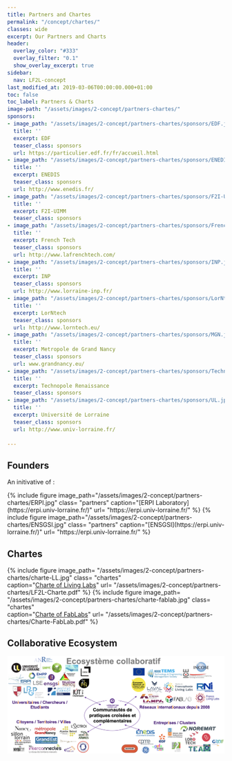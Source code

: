 ```yaml
---
title: Partners and Chartes
permalink: "/concept/chartes/"
classes: wide
excerpt: Our Partners and Charts
header:
  overlay_color: "#333"
  overlay_filter: "0.1"
  show_overlay_excerpt: true
sidebar:
  nav: LF2L-concept
last_modified_at: 2019-03-06T00:00:00.000+01:00
toc: false
toc_label: Partners & Charts
image-path: "/assets/images/2-concept/partners-chartes/"
sponsors:
- image_path: "/assets/images/2-concept/partners-chartes/sponsors/EDF.jpg"
  title: ''
  excerpt: EDF
  teaser_class: sponsors
  url: https://particulier.edf.fr/fr/accueil.html
- image_path: "/assets/images/2-concept/partners-chartes/sponsors/ENEDIS.jpg"
  title: ''
  excerpt: ENEDIS
  teaser_class: sponsors
  url: http://www.enedis.fr/
- image_path: "/assets/images/2-concept/partners-chartes/sponsors/F2I-UIMM.jpg"
  title: ''
  excerpt: F2I-UIMM
  teaser_class: sponsors
- image_path: "/assets/images/2-concept/partners-chartes/sponsors/French-Tech.jpg"
  title: ''
  excerpt: French Tech
  teaser_class: sponsors
  url: http://www.lafrenchtech.com/
- image_path: "/assets/images/2-concept/partners-chartes/sponsors/INP.jpg"
  title: ''
  excerpt: INP
  teaser_class: sponsors
  url: http://www.lorraine-inp.fr/
- image_path: "/assets/images/2-concept/partners-chartes/sponsors/LorNtech.jpg"
  title: ''
  excerpt: LorNtech
  teaser_class: sponsors
  url: http://www.lorntech.eu/
- image_path: "/assets/images/2-concept/partners-chartes/sponsors/MGN.jpg"
  title: ''
  excerpt: Metropole de Grand Nancy
  teaser_class: sponsors
  url: www.grandnancy.eu/
- image_path: "/assets/images/2-concept/partners-chartes/sponsors/Technopole-Renaissance.jpg"
  title: ''
  excerpt: Technopole Renaissance
  teaser_class: sponsors
- image_path: "/assets/images/2-concept/partners-chartes/sponsors/UL.jpg"
  title: ''
  excerpt: Université de Lorraine
  teaser_class: sponsors
  url: http://www.univ-lorraine.fr/

---
```

## Founders

An initivative of :

<div class="flex-center">
{% include figure
image_path="/assets/images/2-concept/partners-chartes/ERPI.jpg"
class= "partners"  
caption="[ERPI Laboratory](https://erpi.univ-lorraine.fr/)"
url= "https://erpi.univ-lorraine.fr/"
%}
{% include figure
image_path="/assets/images/2-concept/partners-chartes/ENSGSI.jpg"
class= "partners"  
caption="[ENSGSI](https://erpi.univ-lorraine.fr/)"
url= "https://erpi.univ-lorraine.fr/"
%}
</div>

## Chartes

<div class="flex-center">

{% include figure
image_path= "/assets/images/2-concept/partners-chartes/charte-LL.jpg"
class= "chartes"  
caption="[Charte of Living Labs](/assets/images/2-concept/partners-chartes/LF2L-Charte.pdf)"
url= "/assets/images/2-concept/partners-chartes/LF2L-Charte.pdf"
%}
{% include figure
image_path= "/assets/images/2-concept/partners-chartes/charte-fablab.jpg"
class= "chartes"  
caption="[Charte of FabLabs](/assets/images/2-concept/partners-chartes/Charte-FabLab.pdf)"
url= "/assets/images/2-concept/partners-chartes/Charte-FabLab.pdf"
%}
</div>

## Collaborative Ecosystem

![](/uploads/2020/11/27/partners-lf2l-2020.png)
